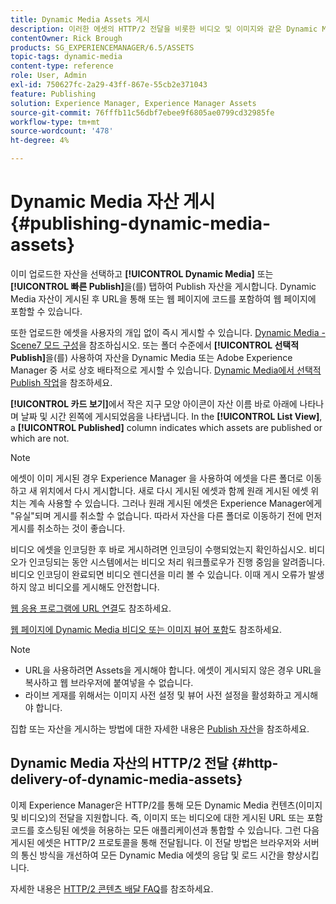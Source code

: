 ```yaml
---
title: Dynamic Media Assets 게시
description: 이러한 에셋의 HTTP/2 전달을 비롯한 비디오 및 이미지와 같은 Dynamic Media 에셋을 게시하는 방법을 알아봅니다.
contentOwner: Rick Brough
products: SG_EXPERIENCEMANAGER/6.5/ASSETS
topic-tags: dynamic-media
content-type: reference
role: User, Admin
exl-id: 750627fc-2a29-43ff-867e-55cb2e371043
feature: Publishing
solution: Experience Manager, Experience Manager Assets
source-git-commit: 76fffb11c56dbf7ebee9f6805ae0799cd32985fe
workflow-type: tm+mt
source-wordcount: '478'
ht-degree: 4%

---
```


# Dynamic Media 자산 게시 {#publishing-dynamic-media-assets}

이미 업로드한 자산을 선택하고 **[!UICONTROL Dynamic Media]** 또는 **[!UICONTROL 빠른 Publish]**&#x200B;을(를) 탭하여 Publish 자산을 게시합니다. Dynamic Media 자산이 게시된 후 URL을 통해 또는 웹 페이지에 코드를 포함하여 웹 페이지에 포함할 수 있습니다.

또한 업로드한 에셋을 사용자의 개입 없이 즉시 게시할 수 있습니다. [Dynamic Media - Scene7 모드 구성](config-dms7.md)을 참조하십시오.
또는 폴더 수준에서 **[!UICONTROL 선택적 Publish]**&#x200B;을(를) 사용하여 자산을 Dynamic Media 또는 Adobe Experience Manager 중 서로 상호 배타적으로 게시할 수 있습니다. [Dynamic Media에서 선택적 Publish 작업](/help/assets/selective-publishing.md)을 참조하세요.

**[!UICONTROL 카드 보기]**&#x200B;에서 작은 지구 모양 아이콘이 자산 이름 바로 아래에 나타나며 날짜 및 시간 왼쪽에 게시되었음을 나타냅니다. In the **[!UICONTROL List View]**, a **[!UICONTROL Published]** column indicates which assets are published or which are not.

>[!NOTE]
>
>에셋이 이미 게시된 경우 Experience Manager 을 사용하여 에셋을 다른 폴더로 이동하고 새 위치에서 다시 게시합니다. 새로 다시 게시된 에셋과 함께 원래 게시된 에셋 위치는 계속 사용할 수 있습니다. 그러나 원래 게시된 에셋은 Experience Manager에게 &quot;유실&quot;되며 게시를 취소할 수 없습니다. 따라서 자산을 다른 폴더로 이동하기 전에 먼저 게시를 취소하는 것이 좋습니다.

비디오 에셋을 인코딩한 후 바로 게시하려면 인코딩이 수행되었는지 확인하십시오. 비디오가 인코딩되는 동안 시스템에서는 비디오 처리 워크플로우가 진행 중임을 알려줍니다. 비디오 인코딩이 완료되면 비디오 렌디션을 미리 볼 수 있습니다. 이때 게시 오류가 발생하지 않고 비디오를 게시해도 안전합니다.

[웹 응용 프로그램에 URL 연결](linking-urls-to-yourwebapplication.md)도 참조하세요.

[웹 페이지에 Dynamic Media 비디오 또는 이미지 뷰어 포함](embed-code.md)도 참조하세요.

>[!NOTE]
>
>* URL을 사용하려면 Assets을 게시해야 합니다. 에셋이 게시되지 않은 경우 URL을 복사하고 웹 브라우저에 붙여넣을 수 없습니다.
>* 라이브 게재를 위해서는 이미지 사전 설정 및 뷰어 사전 설정을 활성화하고 게시해야 합니다.
>

집합 또는 자산을 게시하는 방법에 대한 자세한 내용은 [Publish 자산](manage-assets.md)을 참조하세요.

## Dynamic Media 자산의 HTTP/2 전달 {#http-delivery-of-dynamic-media-assets}

이제 Experience Manager은 HTTP/2를 통해 모든 Dynamic Media 컨텐츠(이미지 및 비디오)의 전달을 지원합니다. 즉, 이미지 또는 비디오에 대한 게시된 URL 또는 포함 코드를 호스팅된 에셋을 허용하는 모든 애플리케이션과 통합할 수 있습니다. 그런 다음 게시된 에셋은 HTTP/2 프로토콜을 통해 전달됩니다. 이 전달 방법은 브라우저와 서버의 통신 방식을 개선하여 모든 Dynamic Media 에셋의 응답 및 로드 시간을 향상시킵니다.

자세한 내용은 [HTTP/2 콘텐츠 배달 FAQ](/help/sites-administering/scene7-http2faq.md)를 참조하세요.
